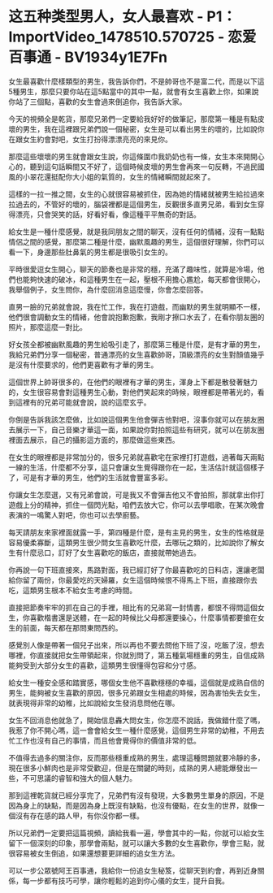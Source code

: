 # 这五种类型男人，女人最喜欢 - P1：ImportVideo_1478510.570725 - 恋爱百事通 - BV1934y1E7Fn

女生最喜歡什麼樣類型的男生，我告訴你們，不是帥哥也不是富二代，而是以下這5種男生，那麼只要你站在這5點當中的其中一點，就會有女生喜歡上你，如果說你站了三個點，喜歡的女生會過來倒追你，我告訴大家。

今天的視頻全是乾貨，那麼兄弟們一定要給我好好的做筆記，那麼第一種是有點皮壞的男生，我在這裡跟兄弟們說一個秘密，女生是可以看出男生的壞的，比如說你在跟女生約會對吧，女生打扮得漂漂亮亮的來見你。

那麼這些壞壞的男生就會跟女生說，你這條圍巾我奶奶也有一條，女生本來開開心心的，聽到這句話瞬間又不好了，這個時候皮壞的男生會再來一句反轉，不過民國風的小翠花還挺配你大小姐的氣質的，女生的情緒瞬間就起來了。

這樣的一拉一推之間，女生的心就很容易被抓住，因為她的情緒就被男生給拉過來拉過去的，不管好的壞的，腦袋裡都是這個男生，反觀很多直男兄弟，看到女生穿得漂亮，只會哭笑的話，好看好看，像這種平平無奇的對話。

給女生是一種什麼感覺，就是我同朋友之間的聊天，沒有任何的情緒，沒有一點點情侶之間的感覺，那麼第二種是什麼，幽默風趣的男生，這個很好理解，你們可以看一下，身邊那些肚鼻氣的男生都是很吸引女生的。

平時很愛逗女生開心，聊天的節奏也是非常的穩，充滿了趣味性，就算是冷場，他們也能夠快速的破冰，和這種男生在一起，壓根不用擔心尷尬，每天都會很開心，我舉個例子，女生問你，為什麼回消息這麼慢，你會怎麼回答。

直男一臉的兄弟就會說，我在忙工作，我在打遊戲，而幽默的男生就明顯不一樣，他們很會調動女生的情緒，他會說抱歉抱歉，我剛才擦口水去了，在看你朋友圈的照片，那麼這麼一對比。

好女孩全都被幽默風趣的男生給吸引走了，那麼第三種是什麼，是有才華的男生，我給兄弟們分享一個秘密，普通漂亮的女生喜歡帥哥，頂級漂亮的女生對顏值幾乎是沒有什麼要求的，他們更喜歡有才華的男生。

這個世界上帥哥很多的，在他們的眼裡有才華的男生，渾身上下都是散發著魅力的，女生很容易會對這種男生心動，對他們笑起來的時候，眼裡都是帶著光的，看到這裡有的兄弟可能就會說，說的這麼玄乎。

你倒是告訴我該怎麼做，比如說這個男生他會彈吉他對吧，沒事你就可以在朋友圈去展示一下，自己音樂才華這一面，如果說你對拍照這些有研究，就可以在朋友圈裡面去展示，自己的攝影這方面的，那麼做這些東西。

在女生的眼裡都是非常加分的，很多兄弟就喜歡宅在家裡打打遊戲，過著每天兩點一線的生活，什麼都不分享，這只會讓女生覺得跟你在一起，生活估計就這個樣子了，可是有才華的男生，他們的生活就會豐富多彩。

你讓女生怎麼選，又有兄弟會說，可是我又不會彈吉他又不會拍照，那就拿出你打遊戲上分的精神，抓住一個閃光點，咱們去放大它，你可以去學唱歌，在某次晚會表演的一鳴驚人對吧，你也可以去學廚藝。

每天請朋友來家裡面就露一手，第四種是什麼，是有主見的男生，女生的性格就是容易優柔寡斷，這類男生很少問女生喜歡吃什麼，去哪玩之類的，比如說你了解女生有什麼忌口，訂好了女生喜歡吃的飯店，直接就帶她過去。

你再說一句下班直接來，馬路對面，我已經訂好了你最喜歡吃的日料店，還讓老闆給你留了兩份，你最愛吃的天婦羅，女生這個時候恨不得馬上下班，直接跟你去吃，這類男生根本不給女生考慮的時間。

直接把節奏牢牢的抓在自己的手裡，相比有的兄弟寫一封情書，都恨不得問這個女生，你喜歡楷書還是送體，在一起的時候比父母都還要操心，什麼事情都要搶在女生的前面，每天都在那問東問西的。

感覺別人像是帶著一個兒子出來，所以再也不要去問他下班了沒，吃飯了沒，想去哪裡，你直接就把女生帶領起來，你就別問了，第五種氣場穩重的男生，自信成熟能夠受到大部分女生的喜歡，這類男生很懂得包容和分寸感。

給女生一種安全感和踏實感，哪個女生他不喜歡穩穩的幸福，這個就是成熟自信的男生，能夠被女生喜歡的原因，很多兄弟跟女生相處的時候，因為害怕失去女生，就表現得非常的幼稚，比如說給女生發消息問他在哪。

女生不回消息他就急了，開始信息轟大問女生，你怎麼不說話，我做錯什麼了嗎，我惹了你不開心嗎，這一會會給女生一種什麼感覺，這個男生非常的幼稚，不用去忙工作也沒有自己的事情，而且他會覺得你的價值非常的低。

不值得去過多的關注你，反而那些穩重成熟的男生，處理這種問題就要冷靜的多，現在很多小鮮肉也是非常受歡迎，但是在關鍵的時刻，成熟的男人總能爆發出一些，不可思議的睿智和強大的個人魅力。

那到這裡乾貨就已經分享完了，兄弟們有沒有發現，大多數男生單身的原因，不是因為身上的缺點，而是因為身上既沒有缺點，也沒有優點，在女生的世界，就像一個沒有存在感的路人甲，有你沒你都一樣。

所以兄弟們一定要把這篇視頻，讀給我看一遍，學會其中的一點，你就可以給女生留下一個深刻的印象，那學會兩點，就可以讓大多數的女生喜歡你，學會三點，就很容易被女生倒追，如果還想要更詳細的追女生方法。

可以一步公眾號阿王百事通，我給你一份追女生秘笈，從聊天到約會，再到近身關係，每一步都有技巧可學，讓你輕鬆的追到你心儀的女生，提升自我。

